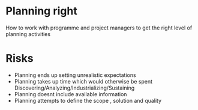 # Planning right

How to work with programme and project managers to get the right level of planning activities

# Risks

- Planning ends up setting unrealistic expectations
- Planning takes up time which would otherwise be spent Discovering/Analyzing/Industrializing/Sustaining
- Planning doesnt include available information
- Planning attempts to define the scope , solution and quality
